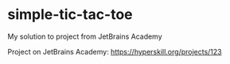 # simple-tic-tac-toe

My solution to project from JetBrains Academy

Project on JetBrains Academy: https://hyperskill.org/projects/123
